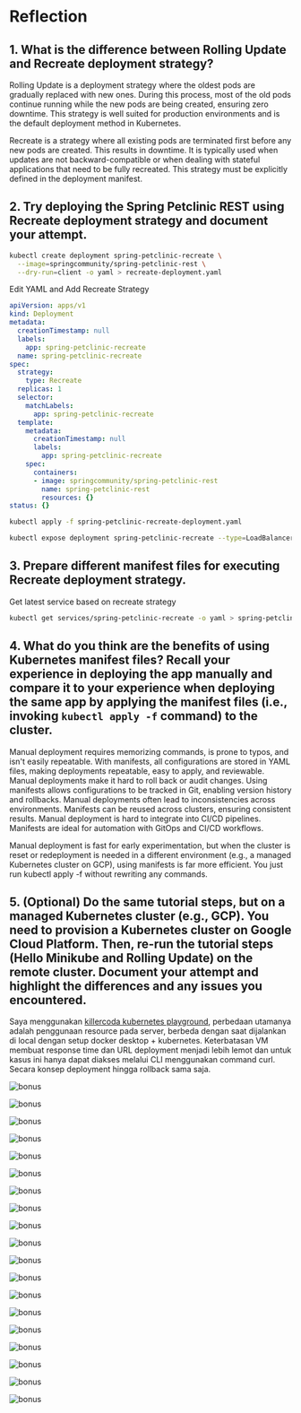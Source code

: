 # Reflection

## 1. What is the difference between Rolling Update and Recreate deployment strategy?
Rolling Update is a deployment strategy where the oldest pods are gradually replaced with new ones. During this process, most of the old pods continue running while the new pods are being created, ensuring zero downtime. This strategy is well suited for production environments and is the default deployment method in Kubernetes.

Recreate is a strategy where all existing pods are terminated first before any new pods are created. This results in downtime. It is typically used when updates are not backward-compatible or when dealing with stateful applications that need to be fully recreated. This strategy must be explicitly defined in the deployment manifest.


## 2. Try deploying the Spring Petclinic REST using Recreate deployment strategy and document your attempt.
```bash
kubectl create deployment spring-petclinic-recreate \
  --image=springcommunity/spring-petclinic-rest \
  --dry-run=client -o yaml > recreate-deployment.yaml
```

Edit YAML and Add Recreate Strategy

```yaml
apiVersion: apps/v1
kind: Deployment
metadata:
  creationTimestamp: null
  labels:
    app: spring-petclinic-recreate
  name: spring-petclinic-recreate
spec:
  strategy:
    type: Recreate
  replicas: 1
  selector:
    matchLabels:
      app: spring-petclinic-recreate
  template:
    metadata:
      creationTimestamp: null
      labels:
        app: spring-petclinic-recreate
    spec:
      containers:
      - image: springcommunity/spring-petclinic-rest
        name: spring-petclinic-rest
        resources: {}
status: {}
```

```bash
kubectl apply -f spring-petclinic-recreate-deployment.yaml
```

```bash
kubectl expose deployment spring-petclinic-recreate --type=LoadBalancer --port=9966
```


## 3. Prepare different manifest files for executing Recreate deployment strategy.
Get latest service based on recreate strategy
```bash
kubectl get services/spring-petclinic-recreate -o yaml > spring-petclinic-recreate-service.yaml
```


## 4. What do you think are the benefits of using Kubernetes manifest files? Recall your experience in deploying the app manually and compare it to your experience when deploying the same app by applying the manifest files (i.e., invoking `kubectl apply -f` command) to the cluster.
Manual deployment requires memorizing commands, is prone to typos, and isn't easily repeatable.
With manifests, all configurations are stored in YAML files, making deployments repeatable, easy to apply, and reviewable.
Manual deployments make it hard to roll back or audit changes.
Using manifests allows configurations to be tracked in Git, enabling version history and rollbacks.
Manual deployments often lead to inconsistencies across environments.
Manifests can be reused across clusters, ensuring consistent results.
Manual deployment is hard to integrate into CI/CD pipelines.
Manifests are ideal for automation with GitOps and CI/CD workflows.

Manual deployment is fast for early experimentation, but when the cluster is reset or redeployment is needed in a different environment (e.g., a managed Kubernetes cluster on GCP), using manifests is far more efficient. You just run kubectl apply -f without rewriting any commands.


## 5. (Optional) Do the same tutorial steps, but on a managed Kubernetes cluster (e.g., GCP). You need to provision a Kubernetes cluster on Google Cloud Platform. Then, re-run the tutorial steps (Hello Minikube and Rolling Update) on the remote cluster. Document your attempt and highlight the differences and any issues you encountered.
Saya menggunakan [killercoda kubernetes playground](https://killercoda.com/playgrounds/scenario/kubernetes), perbedaan utamanya adalah penggunaan resource pada server, berbeda dengan saat dijalankan di local dengan setup docker desktop + kubernetes. Keterbatasan VM membuat response time dan URL deployment menjadi lebih lemot dan untuk kasus ini hanya dapat diakses melalui CLI menggunakan command curl. Secara konsep deployment hingga rollback sama saja.

![bonus](img/bonus1.png)

![bonus](img/bonus2.png)

![bonus](img/bonus3.png)

![bonus](img/bonus4.png)

![bonus](img/bonus5.png)

![bonus](img/bonus6.png)

![bonus](img/bonus7.png)

![bonus](img/bonus8.png)

![bonus](img/bonus9.png)

![bonus](img/bonus10.png)

![bonus](img/bonus11.png)

![bonus](img/bonus12.png)

![bonus](img/bonus13.png)

![bonus](img/bonus14.png)

![bonus](img/bonus15.png)

![bonus](img/bonus16.png)

![bonus](img/bonus17.png)

![bonus](img/bonus18.png)

![bonus](img/bonus19.png)
